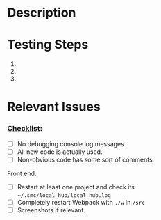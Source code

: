 # Description

# Testing Steps
1.
1.
1.

# Relevant Issues

### [Checklist](https://github.com/sagemathinc/cocalc/wiki/PR-Checklist):
- [ ] No debugging console.log messages.
- [ ] All new code is actually used.
- [ ] Non-obvious code has some sort of comments.

Front end:
- [ ] Restart at least one project and check its `~/.smc/local_hub/local_hub.log`
- [ ] Completely restart Webpack with `./w` in `/src`
- [ ] Screenshots if relevant.
